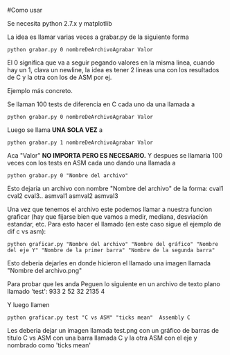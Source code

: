 #Como usar

Se necesita python 2.7.x y matplotlib

La idea es llamar varias veces a grabar.py de la siguiente forma

    python grabar.py 0 nombreDeArchivoAgrabar Valor

El 0 significa que va a seguir pegando valores en la misma linea, cuando hay un 1, clava un newline, la idea es tener 2 lineas una con los resultados de C y la otra con los de ASM por ej.

Ejemplo más concreto.

Se llaman 100 tests de diferencia en C cada uno da una llamada a

    python grabar.py 0 nombreDeArchivoAgrabar Valor

Luego se llama **UNA SOLA VEZ** a

    python grabar.py 1 nombreDeArchivoAgrabar Valor

Aca "Valor" **NO IMPORTA PERO ES NECESARIO.** Y despues se llamaria 100 veces con los tests en ASM cada uno dando una llamada a

    python grabar.py 0 "Nombre del archivo" 

Esto dejaria un archivo con nombre "Nombre del archivo" de la forma:
cval1 cval2 cval3..
asmval1 asmval2 asmval3

Una vez que tenemos el archivo este podemos llamar a nuestra funcion graficar (hay que fijarse bien que vamos a medir, mediana, desviación estandar, etc. Para esto hacer el llamado (en este caso sigue el ejemplo de dif c vs asm):

    python graficar.py "Nombre del archivo" "Nombre del gráfico" "Nombre del eje Y" "Nombre de la primer barra" "Nombre de la segunda barra"

Esto deberia dejarles en donde hicieron el llamado una imagen llamada "Nombre del archivo.png"



Para probar que les anda
Peguen lo siguiente en un archivo de texto plano llamado 'test':
933 2 52
32 2135 4

Y luego llamen

    python graficar.py test "C vs ASM" "ticks mean"  Assembly C

Les deberia dejar un imagen llamada test.png con un gráfico de barras de titulo C vs ASM con una barra llamada C y la otra ASM con el eje y nombrado como 'ticks mean'
